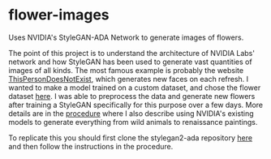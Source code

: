 # flower-images
Uses NVIDIA's StyleGAN-ADA Network to generate images of flowers. 

The point of this project is to understand the architecture of NVIDIA Labs' network and how StyleGAN has been used to generate vast quantities of images of all kinds. The most famous example is probably the website [ThisPersonDoesNotExist](https://thispersondoesnotexist.com/), which generates new faces on each refresh. I wanted to make a model trained on a custom dataset, and chose the flower dataset [here](http://www.robots.ox.ac.uk/~vgg/data/flowers/102/index.html). I was able to preprocess the data and generate new flowers after training a StyleGAN specifically for this purpose over a few days. More details are in the [procedure](https://github.com/neilpg628/flower-images/blob/master/procedure.md) where I also describe using NVIDIA's existing models to generate everything from wild animals to renaissance paintings.

To replicate this you should first clone the stylegan2-ada repository [here](https://github.com/NVlabs/stylegan2-ada) and then follow the instructions in the procedure.
